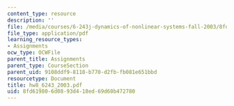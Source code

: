 ```yaml
---
content_type: resource
description: ''
file: /media/courses/6-243j-dynamics-of-nonlinear-systems-fall-2003/8fd619806d0893d418ed69d60b472780_hw8_6243_2003.pdf
file_type: application/pdf
learning_resource_types:
- Assignments
ocw_type: OCWFile
parent_title: Assignments
parent_type: CourseSection
parent_uid: 9108ddf9-8118-b770-d2fb-fb081e651bbd
resourcetype: Document
title: hw8_6243_2003.pdf
uid: 8fd61980-6d08-93d4-18ed-69d60b472780
---
```


